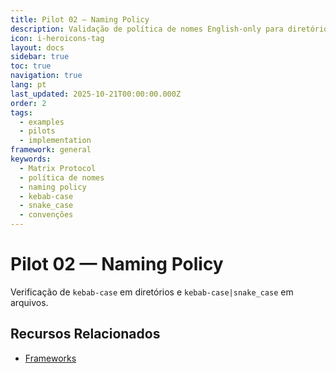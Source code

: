 ```yaml
---
title: Pilot 02 — Naming Policy
description: Validação de política de nomes English-only para diretórios e arquivos
icon: i-heroicons-tag
layout: docs
sidebar: true
toc: true
navigation: true
lang: pt
last_updated: 2025-10-21T00:00:00.000Z
order: 2
tags:
  - examples
  - pilots
  - implementation
framework: general
keywords:
  - Matrix Protocol
  - política de nomes
  - naming policy
  - kebab-case
  - snake_case
  - convenções
---
```

# Pilot 02 — Naming Policy

Verificação de `kebab-case` em diretórios e `kebab-case|snake_case` em arquivos.

## Recursos Relacionados
- [Frameworks](../../frameworks)